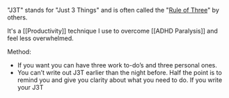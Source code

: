 "J3T" stands for "Just 3 Things" and is often called the "[Rule of Three](https://dansilvestre.com/rule-of-three/)" by others.

It's a [[Productivity]] technique I use to overcome [[ADHD Paralysis]] and feel less overwhelmed. 

Method:
- If you want you can have three work to-do’s and three personal ones.
- You can’t write out J3T earlier than the night before. Half the point is to remind you and give you clarity about what you need to do. If you write your J3T 